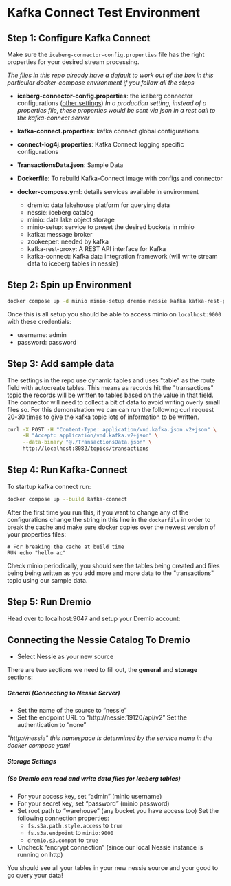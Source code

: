 # Kafka Connect Test Environment

## Step 1: Configure Kafka Connect

Make sure the `iceberg-connector-config.properties` file has the right properties for your desired stream processing.

_The files in this repo already have a default to work out of the box in this particular docker-compose environment if you follow all the steps_

- **iceberg-connector-config.properties**: the iceberg connector configurations ([other settings](https://github.com/tabular-io/iceberg-kafka-connect?tab=readme-ov-file))
*In a production setting, instead of a properties file, these properties would be sent via json in a rest call to the kafka-connect server*

- **kafka-connect.properties**: kafka connect global configurations

- **connect-log4j.properties**: Kafka Connect logging specific configurations

- **TransactionsData.json**: Sample Data

- **Dockerfile**: To rebuild Kafka-Connect image with configs and connector

- **docker-compose.yml**: details services available in environment
  - dremio: data lakehouse platform for querying data
  - nessie: iceberg catalog
  - minio: data lake object storage
  - minio-setup: service to preset the desired buckets in minio
  - kafka: message broker
  - zookeeper: needed by kafka
  - kafka-rest-proxy: A REST API interface for Kafka
  - kafka-connect: Kafka data integration framework (will write stream data to iceberg tables in nessie)

## Step 2: Spin up Environment

```bash
docker compose up -d minio minio-setup dremio nessie kafka kafka-rest-proxy
```

Once this is all setup you should be able to access minio on `localhost:9000` with these credentials:

- username: admin
- password: password

## Step 3: Add sample data

The settings in the repo use dynamic tables and uses "table" as the route field with autocreate tables. This means as records hit the "transactions" topic the records will be written to tables based on the value in that field. The connector will need to collect a bit of data to avoid writing overly small files so. For this demonstration we can can run the following curl request 20-30 times to give the kafka topic lots of information to be written.

```bash
curl -X POST -H "Content-Type: application/vnd.kafka.json.v2+json" \
     -H "Accept: application/vnd.kafka.v2+json" \
     --data-binary "@./TransactionsData.json" \
     http://localhost:8082/topics/transactions
```

## Step 4: Run Kafka-Connect
To startup kafka connect run:

```bash
docker compose up --build kafka-connect
```

After the first time you run this, if you want to change any of the configurations change the string in this line in the `dockerfile` in order to break the cache and make sure docker copies over the newest version of your properties files:

```
# For breaking the cache at build time
RUN echo "hello ac"
```

Check minio periodically, you should see the tables being created and files being being written as you add more and more data to the "transactions" topic using our sample data.

## Step 5: Run Dremio

Head over to localhost:9047 and setup your Dremio account:

## Connecting the Nessie Catalog To Dremio

- Select Nessie as your new source

There are two sections we need to fill out, the **general** and **storage** sections:

##### General (Connecting to Nessie Server)

- Set the name of the source to “nessie”
- Set the endpoint URL to “http://nessie:19120/api/v2”
  Set the authentication to “none”

_"http://nessie" this namespace is determined by the service name in the docker compose yaml_

##### Storage Settings

##### (So Dremio can read and write data files for Iceberg tables)

- For your access key, set “admin” (minio username)
- For your secret key, set “password” (minio password)
- Set root path to “warehouse” (any bucket you have access too)
  Set the following connection properties:
  - `fs.s3a.path.style.access` to `true`
  - `fs.s3a.endpoint` to `minio:9000`
  - `dremio.s3.compat` to `true`
- Uncheck “encrypt connection” (since our local Nessie instance is running on http)

You should see all your tables in your new nessie source and your good to go query your data!